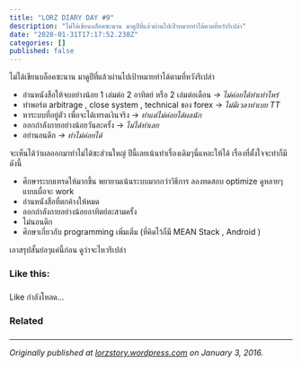 ```yaml
---
title: "LORZ DIARY DAY #9"
description: "ไม่ได้เขียนบล็อคซะนาน มาดูปีที่แล้วผ่านไปเป้าหมายทำได้ตามที่หวังรึเปล่า"
date: "2020-01-31T17:17:52.230Z"
categories: []
published: false
---
```


ไม่ได้เขียนบล็อคซะนาน มาดูปีที่แล้วผ่านไปเป้าหมายทำได้ตามที่หวังรึเปล่า

-   อ่านหนังสือให้จบอย่างน้อย 1 เล่มต่อ 2 อาทิตย์ หรือ 2 เล่มต่อเดือน _\-> ไม่ค่อยได้ทำเท่าไหร่_
-   ทำพอร์ต arbitrage , close system , technical ของ forex -> _ไม่มีเวลาทำเบย TT_
-   หาระบบที่อยู่ตัว เพื่อจะได้เทรดเงินจริง -> _ทำแต่ไม่ค่อยได้ผลนัก_
-   ออกกำลังกายอย่างน้อยวันละครั้ง -> _ไม่ได้ทำเลย_
-   อย่านอนดึก _\-> ทำไม่ค่อยได้_

จะเห็นได้ว่าผลออกมาทำไม่ได้ซะส่วนใหญ่ ปีนี้เลยเน้นทำเรื่องเดิมๆนี่แหละให้ได้ เรื่องที่ตั้งใจจะทำก็มีดังนี้

-   ศึกษาระบบเทรดให้มากขึ้น พยายามเน้นระบบมากกว่าวิธีการ ลองทดสอบ optimize ดูหลายๆแบบเผื่อจะ work
-   อ่านหนังสือที่ตกค้างให้หมด
-   ออกกำลังกายอย่างน้อยอาทิตย์ละสามครั้ง
-   ไม่นอนดึก
-   ศึกษาเกี่ยวกับ programming เพิ่มเติ่ม (ที่คิดไว้ก็มี MEAN Stack , Android )

เอาสรุปสั้นย่อๆแค่นี้ก่อน ดูว่าจะไหวรึเปล่า

### Like this:

###   

Like กำลังโหลด…

### Related

###   

---

_Originally published at_ [_lorzstory.wordpress.com_](https://lorzstory.wordpress.com/2016/01/03/lorz-diary-day-9/) _on January 3, 2016._
